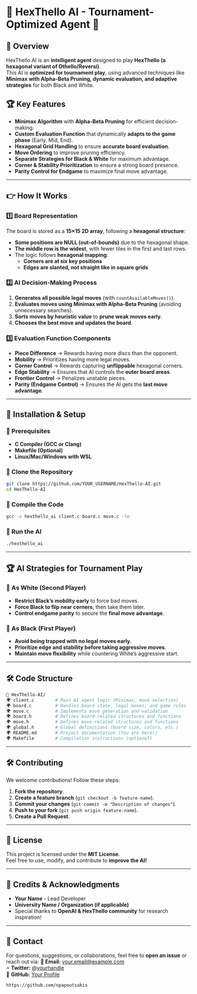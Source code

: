# 🔷 HexThello AI - Tournament-Optimized Agent 🔷

## 📌 Overview

HexThello AI is an **intelligent agent** designed to play **HexThello (a hexagonal variant of Othello/Reversi)**.\
This AI is **optimized for tournament play**, using advanced techniques like **Minimax with Alpha-Beta Pruning, dynamic evaluation, and adaptive strategies** for both Black and White.

## 🏆 Key Features

- **Minimax Algorithm** with **Alpha-Beta Pruning** for efficient decision-making.
- **Custom Evaluation Function** that dynamically **adapts to the game phase** (Early, Mid, End).
- **Hexagonal Grid Handling** to ensure **accurate board evaluation**.
- **Move Ordering** to improve pruning efficiency.
- **Separate Strategies for Black & White** for maximum advantage.
- **Corner & Stability Prioritization** to ensure a strong board presence.
- **Parity Control for Endgame** to maximize final move advantage.

---

## 👉 How It Works

### **1️⃣ Board Representation**

The board is stored as a **15×15 2D array**, following a **hexagonal structure**:

- **Some positions are NULL (out-of-bounds)** due to the hexagonal shape.
- **The middle row is the widest**, with fewer tiles in the first and last rows.
- The logic follows **hexagonal mapping**:
  - **Corners are at six key positions**
  - **Edges are slanted, not straight like in square grids**

### **2️⃣ AI Decision-Making Process**

1. **Generates all possible legal moves** (with `countAvailableMoves()`).
2. **Evaluates moves using Minimax with Alpha-Beta Pruning** (avoiding unnecessary searches).
3. **Sorts moves by heuristic value** to **prune weak moves early**.
4. **Chooses the best move and updates the board**.

### **3️⃣ Evaluation Function Components**

- **Piece Difference** → Rewards having more discs than the opponent.
- **Mobility** → Prioritizes having more legal moves.
- **Corner Control** → Rewards capturing **unflippable** hexagonal corners.
- **Edge Stability** → Ensures that AI controls the **outer board areas**.
- **Frontier Control** → Penalizes unstable pieces.
- **Parity (Endgame Control)** → Ensures the AI gets the **last move advantage**.

---

## 🚀 Installation & Setup

### **🔹 Prerequisites**

- **C Compiler (GCC or Clang)**
- **Makefile (Optional)**
- **Linux/Mac/Windows with WSL**

### **🔹 Clone the Repository**

```sh
git clone https://github.com/YOUR_USERNAME/HexThello-AI.git
cd HexThello-AI
```

### **🔹 Compile the Code**

```sh
gcc -o hexthello_ai client.c board.c move.c -lm
```

### **🔹 Run the AI**

```sh
./hexthello_ai
```

---

## 🏆 AI Strategies for Tournament Play

### **📌 As White (Second Player)**

- **Restrict Black’s mobility early** to force bad moves.
- **Force Black to flip near corners**, then take them later.
- **Control endgame parity** to secure the **final move advantage**.

### **📌 As Black (First Player)**

- **Avoid being trapped with no legal moves early**.
- **Prioritize edge and stability before taking aggressive moves**.
- **Maintain move flexibility** while countering White’s aggressive start.

---

## 🛠️ Code Structure

```bash
💚 HexThello-AI/
🌍 client.c        # Main AI agent logic (Minimax, move selection)
🌍 board.c         # Handles board state, legal moves, and game rules
🌍 move.c          # Implements move generation and validation
🌍 board.h         # Defines board-related structures and functions
🌍 move.h          # Defines move-related structures and functions
🌍 global.h        # Global definitions (board size, colors, etc.)
🌍 README.md       # Project documentation (You are here!)
🌍 Makefile        # Compilation instructions (optional)
```

---

## 🛠️ Contributing

We welcome contributions! Follow these steps:

1. **Fork the repository**.
2. **Create a feature branch** (`git checkout -b feature-name`).
3. **Commit your changes** (`git commit -m "Description of changes"`).
4. **Push to your fork** (`git push origin feature-name`).
5. **Create a Pull Request**.

---

## 🌟 License

This project is licensed under the **MIT License**.\
Feel free to use, modify, and contribute to **improve the AI!**

---

## 👥 Credits & Acknowledgments

- **Your Name** - Lead Developer
- **University Name / Organization (if applicable)**
- Special thanks to **OpenAI & HexThello community** for research inspiration!

---

## 📩 Contact

For questions, suggestions, or collaborations, feel free to **open an issue** or reach out via:
📧 **Email:** [your.email@example.com](mailto\:your.email@example.com)\
🗲 **Twitter:** [@yourhandle](https://twitter.com/yourhandle)\
👥 **GitHub:** [Your Profile](https://github.com/YOUR_USERNAME)

```
https://github.com/npapoutsakis
```

